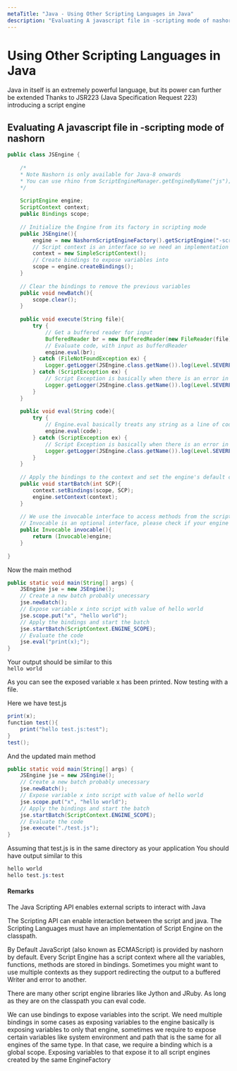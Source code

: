 ```yaml
---
metaTitle: "Java - Using Other Scripting Languages in Java"
description: "Evaluating A javascript file in -scripting mode of nashorn"
---
```


# Using Other Scripting Languages in Java


Java in itself is an extremely powerful language, but its power can further be extended
Thanks to JSR223 (Java Specification Request 223) introducing a script engine



## Evaluating A javascript file in -scripting mode of nashorn


```java
public class JSEngine {
    
    /*
    * Note Nashorn is only available for Java-8 onwards
    * You can use rhino from ScriptEngineManager.getEngineByName("js");
    */
    
    ScriptEngine engine;
    ScriptContext context;
    public Bindings scope;
    
    // Initialize the Engine from its factory in scripting mode
    public JSEngine(){
        engine = new NashornScriptEngineFactory().getScriptEngine("-scripting");
        // Script context is an interface so we need an implementation of it
        context = new SimpleScriptContext();
        // Create bindings to expose variables into
        scope = engine.createBindings();
    }
    
    // Clear the bindings to remove the previous variables
    public void newBatch(){
        scope.clear();
    }
    
    public void execute(String file){
        try {
            // Get a buffered reader for input
            BufferedReader br = new BufferedReader(new FileReader(file));
            // Evaluate code, with input as bufferdReader
            engine.eval(br);
        } catch (FileNotFoundException ex) {
            Logger.getLogger(JSEngine.class.getName()).log(Level.SEVERE, null, ex);
        } catch (ScriptException ex) {
            // Script Exception is basically when there is an error in script
            Logger.getLogger(JSEngine.class.getName()).log(Level.SEVERE, null, ex);
        }
    }
    
    public void eval(String code){
        try {
            // Engine.eval basically treats any string as a line of code and evaluates it, executes it
            engine.eval(code);
        } catch (ScriptException ex) {
            // Script Exception is basically when there is an error in script
            Logger.getLogger(JSEngine.class.getName()).log(Level.SEVERE, null, ex);
        }
    }
    
    // Apply the bindings to the context and set the engine's default context
    public void startBatch(int SCP){
        context.setBindings(scope, SCP);
        engine.setContext(context);
    }
    
    // We use the invocable interface to access methods from the script
    // Invocable is an optional interface, please check if your engine implements it
    public Invocable invocable(){
        return (Invocable)engine;
    }
    
}

```

Now the main method

```java
public static void main(String[] args) {
    JSEngine jse = new JSEngine();
    // Create a new batch probably unecessary
    jse.newBatch();
    // Expose variable x into script with value of hello world
    jse.scope.put("x", "hello world");
    // Apply the bindings and start the batch
    jse.startBatch(ScriptContext.ENGINE_SCOPE);
    // Evaluate the code
    jse.eval("print(x);");
}

```

Your output should be similar to this<br />
`hello world`

As you can see the exposed variable x has been printed.
Now testing with a file.

> 
Here we have test.js


```java
print(x);
function test(){
    print("hello test.js:test");
}
test();

```

And the updated main method

```java
public static void main(String[] args) {
    JSEngine jse = new JSEngine();
    // Create a new batch probably unecessary
    jse.newBatch();
    // Expose variable x into script with value of hello world
    jse.scope.put("x", "hello world");
    // Apply the bindings and start the batch
    jse.startBatch(ScriptContext.ENGINE_SCOPE);
    // Evaluate the code
    jse.execute("./test.js");
}

```

Assuming that test.js is in the same directory as your application
You should have output similar to this

```java
hello world
hello test.js:test

```



#### Remarks


The Java Scripting API enables external scripts to interact with Java

The Scripting API can enable interaction between the script and java.
The Scripting Languages must have an implementation of Script Engine on the classpath.

By Default JavaScript (also known as ECMAScript) is provided by nashorn by default.
Every Script Engine has a script context where all the variables, functions, methods are stored in bindings. Sometimes you might want to use multiple contexts as they support redirecting the output to a buffered Writer and error to another.

There are many other script engine libraries like Jython and JRuby.
As long as they are on the classpath you can eval code.

We can use bindings to expose variables into the script.
We need multiple bindings in some cases as exposing variables to the engine basically is exposing variables to only that engine, sometimes we require to expose certain variables like system environment and path that is the same for all engines of the same type. In that case, we require a binding which is a global scope. Exposing variables to that expose it to all script engines created by the same EngineFactory

